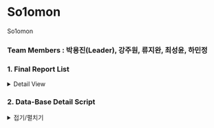 # So1omon
So1omon

### Team Members : 박용진(Leader), 강주원, 류지완, 최성윤, 하민정 

### 1. Final Report List
<details>
<summary>Detail View</summary>
 
![1](https://github.com/YongJinPark91/So1omon/assets/130638184/27243dcd-e6cf-4b03-b68f-976535ffbbc2)
![2](https://github.com/YongJinPark91/So1omon/assets/130638184/1e86738a-8efd-459e-9bd2-28c212b30f09)
![3](https://github.com/YongJinPark91/So1omon/assets/130638184/f99b4487-21df-41e2-b603-4022935079b1)
![4](https://github.com/YongJinPark91/So1omon/assets/130638184/38d640fa-9141-43ab-b9b5-30c04cc80008)
![5](https://github.com/YongJinPark91/So1omon/assets/130638184/12c72b76-e763-45a8-a57d-dc2196c86732)
![6](https://github.com/YongJinPark91/So1omon/assets/130638184/efe7b518-4d30-4796-a157-9fa951b19b06)
![7](https://github.com/YongJinPark91/So1omon/assets/130638184/9405dbb1-4850-4018-9df9-c1d743736f20)
![8](https://github.com/YongJinPark91/So1omon/assets/130638184/5cd1cc78-6f52-4045-b4d6-dddb1894271c)
![9](https://github.com/YongJinPark91/So1omon/assets/130638184/4a59493b-a72d-4302-a09a-d1702ec12630)
![10](https://github.com/YongJinPark91/So1omon/assets/130638184/3300f10d-ac31-41cd-b710-affbae8ab220)
</details>

### 2. Data-Base Detail Script
<details>
<summary>접기/펼치기</summary>
 -----------------삭제------------------
--접속유저의 모든테이블 및 제약조건 삭제
BEGIN
    FOR C IN (SELECT TABLE_NAME FROM USER_TABLES) LOOP
    EXECUTE IMMEDIATE ('DROP TABLE '||C.TABLE_NAME||' CASCADE CONSTRAINTS');
    END LOOP;
END;
/
--접속유저의 모든 시퀀스 삭제
BEGIN
FOR C IN (SELECT * FROM USER_SEQUENCES) LOOP
  EXECUTE IMMEDIATE 'DROP SEQUENCE '||C.SEQUENCE_NAME;
END LOOP;
END;
/
--접속유저의 모든 뷰 삭제
BEGIN
FOR C IN (SELECT * FROM USER_VIEWS) LOOP
  EXECUTE IMMEDIATE 'DROP VIEW '||C.VIEW_NAME;
END LOOP;
END;
/
--접속유저의 모든 트리거 삭제
BEGIN
FOR C IN (SELECT * FROM USER_TRIGGERS) LOOP
  EXECUTE IMMEDIATE 'DROP TRIGGER '||C.TRIGGER_NAME;
END LOOP;
END;
/

-- 사용자(MEMBER)
CREATE TABLE MEMBER(
    USER_NO NUMBER CONSTRAINT UNO_PK PRIMARY KEY,
    USER_ID VARCHAR2(15) CONSTRAINT UID_NN NOT NULL,
    USER_PWD VARCHAR2(20) CONSTRAINT UPWD_NN NOT NULL,
    USER_NAME VARCHAR2(20) CONSTRAINT UNAME_NN NOT NULL,
    NICKNAME VARCHAR2(30) CONSTRAINT NICKNAME_NN NOT NULL,
    ADDRESS VARCHAR2(100) CONSTRAINT ADDRESS_NN NOT NULL,
    EMAIL VARCHAR2(100) CONSTRAINT EMAIL_NN NOT NULL,
    PHONE VARCHAR2(13) CONSTRAINT PHONE_NN NOT NULL,
    POINT NUMBER DEFAULT 0,
    PROFILE VARCHAR2(100),
    ENROLL_DATE DATE DEFAULT SYSDATE,
    MODIFY_DATE DATE DEFAULT SYSDATE,
    STATUS VARCHAR2(1) DEFAULT 'Y'  CHECK (STATUS IN('Y', 'N')),
    USER_TOKEN VARCHAR2(4000),
    CONSTRAINT UID_UQ UNIQUE(USER_ID)
);

COMMENT ON COLUMN MEMBER.USER_NO IS '사용자번호';
COMMENT ON COLUMN MEMBER.USER_ID IS '아이디';
COMMENT ON COLUMN MEMBER.USER_PWD IS '비밀번호';
COMMENT ON COLUMN MEMBER.USER_NAME IS '이름';
COMMENT ON COLUMN MEMBER.NICKNAME IS '닉네임';
COMMENT ON COLUMN MEMBER.ADDRESS IS '주소';
COMMENT ON COLUMN MEMBER.EMAIL IS '이메일';
COMMENT ON COLUMN MEMBER.PHONE IS '휴대폰번호';
COMMENT ON COLUMN MEMBER.POINT IS '포인트';
COMMENT ON COLUMN MEMBER.PROFILE IS '프로필사진';
COMMENT ON COLUMN MEMBER.ENROLL_DATE IS '회원가입날짜';
COMMENT ON COLUMN MEMBER.MODIFY_DATE IS '회원수정날짜';
COMMENT ON COLUMN MEMBER.STATUS IS '상태(Y/N)';

CREATE SEQUENCE SEQ_UNO NOCACHE;

INSERT INTO MEMBER
VALUES(SEQ_UNO.NEXTVAL, 'admin', '1234', '관리자', '관리자', '서울시 강남구 역삼동', 'admin@kh.or.kr', '010-1234-5678', DEFAULT, NULL, DEFAULT, DEFAULT, DEFAULT, NULL);

INSERT INTO MEMBER
VALUES(SEQ_UNO.NEXTVAL, 'user01', 'pass01', '차은우', '얼굴천재', '서울시 강남구 청담동', 'cha@kh.or.kr', '010-1111-2222', DEFAULT, NULL, DEFAULT, DEFAULT, DEFAULT, NULL);

INSERT INTO MEMBER
VALUES(SEQ_UNO.NEXTVAL, 'user02', 'pass02', '장원영', '인형', '서울시 용산구 이촌동', 'jang@kh.or.kr', '010-2222-3333', DEFAULT, NULL, DEFAULT, DEFAULT, DEFAULT, NULL);

INSERT INTO MEMBER
VALUES(SEQ_UNO.NEXTVAL, 'user03', 'pass03', '박용진', '조장', '서울시 용산구', 'dragon@kh.or.kr', '010-4444-5555', DEFAULT, NULL, DEFAULT, DEFAULT, DEFAULT, NULL);

INSERT INTO MEMBER
VALUES(SEQ_UNO.NEXTVAL, 'user04', 'pass04', '하민정', '좁눈', '서울시 동작구 사당동', 'mmj@kh.or.kr', '010-6666-7777', DEFAULT, NULL, DEFAULT, DEFAULT, DEFAULT, NULL);


-- 상품 카테고리
CREATE TABLE CATEGORY(
    CATEGORY_NO NUMBER CONSTRAINT CTG_NO_PK PRIMARY KEY,
    CATEGORY_L VARCHAR2(100) CONSTRAINT CTG_L_NN NOT NULL,
    CATEGORY_S VARCHAR2(100),
    CATEGORY_STATUS VARCHAR2(1) DEFAULT 'Y'
);

COMMENT ON COLUMN CATEGORY.CATEGORY_NO IS '카테고리번호';
COMMENT ON COLUMN CATEGORY.CATEGORY_L IS '대분류';
COMMENT ON COLUMN CATEGORY.CATEGORY_S IS '소분류';
COMMENT ON COLUMN CATEGORY.CATEGORY_STATUS IS '카테고리상태';

CREATE SEQUENCE SEQ_CTGR NOCACHE;

INSERT INTO CATEGORY
VALUES(SEQ_CTGR.NEXTVAL, '침대', '침대프레임', DEFAULT);

INSERT INTO CATEGORY
VALUES(SEQ_CTGR.NEXTVAL, '침대', '매트리스', DEFAULT);

INSERT INTO CATEGORY
VALUES(SEQ_CTGR.NEXTVAL, '테이블·식탁·책상', '식탁', DEFAULT);

INSERT INTO CATEGORY
VALUES(SEQ_CTGR.NEXTVAL, '테이블·식탁·책상', '책상', DEFAULT);

INSERT INTO CATEGORY
VALUES(SEQ_CTGR.NEXTVAL, '테이블·식탁·책상', '좌식테이블', DEFAULT);

INSERT INTO CATEGORY
VALUES(SEQ_CTGR.NEXTVAL, '서랍·수납장', '서랍장', DEFAULT);

INSERT INTO CATEGORY
VALUES(SEQ_CTGR.NEXTVAL, '서랍·수납장', '수납장', DEFAULT);

INSERT INTO CATEGORY
VALUES(SEQ_CTGR.NEXTVAL, '서랍·수납장', '캐비닛', DEFAULT);

INSERT INTO CATEGORY
VALUES(SEQ_CTGR.NEXTVAL, '밀키트·간편식.', '밀키트', DEFAULT);

INSERT INTO CATEGORY
VALUES(SEQ_CTGR.NEXTVAL, '생필품', '세탁세제·유연제', DEFAULT);


-- 상품
CREATE TABLE PRODUCT(
    PRODUCT_NO VARCHAR2(10) CONSTRAINT PR_PK PRIMARY KEY,
    CATEGORY_NO NUMBER NOT NULL,
    PRODUCT_NAME VARCHAR2(300) CONSTRAINT PR_PR_NM NOT NULL,
    SALE NUMBER,
    DELIVERY NUMBER CONSTRAINT DEL_NN NOT NULL,
    COUNT NUMBER DEFAULT 0,
    PRODUCT_OPTION VARCHAR2(10) CONSTRAINT POPT_NN NOT NULL, 
    STATUS VARCHAR2(1) DEFAULT 'Y'  CHECK (STATUS IN('Y', 'N')),
    CONSTRAINT PR_CTGR_FK FOREIGN KEY (CATEGORY_NO) REFERENCES CATEGORY
);

COMMENT ON COLUMN PRODUCT.PRODUCT_NO IS '상품번호';
COMMENT ON COLUMN PRODUCT.CATEGORY_NO IS '카테고리번호';
COMMENT ON COLUMN PRODUCT.PRODUCT_NAME IS '상품명';
COMMENT ON COLUMN PRODUCT.SALE IS '할인률';
COMMENT ON COLUMN PRODUCT.DELIVERY IS '배송비';
COMMENT ON COLUMN PRODUCT.COUNT IS '조회수';
COMMENT ON COLUMN PRODUCT.PRODUCT_OPTION IS '옵션구분';
COMMENT ON COLUMN PRODUCT.STATUS IS '상태';

CREATE SEQUENCE SEQ_PNO NOCACHE;

INSERT INTO PRODUCT
VALUES('P' || SEQ_PNO.NEXTVAL, 1, '유사품에 속지마세요! 원조 어메이징 원목 침대 매트리스 깔판', 0.2, 50000, DEFAULT, '사이즈', DEFAULT);

INSERT INTO PRODUCT
VALUES('P' || SEQ_PNO.NEXTVAL, 3, '안나 원형 식탁테이블 600 700 800 1000 4type', 0, 25000, DEFAULT, '색상', DEFAULT);

INSERT INTO PRODUCT
VALUES('P' || SEQ_PNO.NEXTVAL, 6, '깔끔한 화이트 서랍장 3종', 0.1, 10000, DEFAULT, '색상', DEFAULT);

INSERT INTO PRODUCT
VALUES('P' || SEQ_PNO.NEXTVAL, 7, '따뜻하게 집에서! 베트남쌀국수 15팩/30팩', 0.2, 0, DEFAULT, '선택', DEFAULT);

INSERT INTO PRODUCT
VALUES('P' || SEQ_PNO.NEXTVAL, 10, '대용량 4L+리필 2600ml 초고농축 섬유유연제', 0, 0, DEFAULT, '선택', DEFAULT);

-- 상품옵션
CREATE TABLE OPTIONS(
    PRODUCT_NO VARCHAR2(10),
    OPTION_NAME VARCHAR2(100),
    STOCK NUMBER DEFAULT 0,
    PRICE NUMBER CONSTRAINT PRICE_NN NOT NULL,
    CONSTRAINT PNO_FK FOREIGN KEY (PRODUCT_NO) REFERENCES PRODUCT,
    CONSTRAINT OPTION_PK PRIMARY KEY(PRODUCT_NO, OPTION_NAME)
);

COMMENT ON COLUMN OPTIONS.PRODUCT_NO IS '상품번호';
COMMENT ON COLUMN OPTIONS.OPTION_NAME IS '옵션명';
COMMENT ON COLUMN OPTIONS.STOCK IS '재고';
COMMENT ON COLUMN OPTIONS.PRICE IS '가격';

--CREATE SEQUENCE SEQ_OPTNO NOCACHE;

INSERT INTO OPTIONS
VALUES('P2', '화이트', DEFAULT, 50000);

INSERT INTO OPTIONS
VALUES('P2', '블랙', DEFAULT, 50000);

INSERT INTO OPTIONS
VALUES('P3', '블루', DEFAULT, 75000);

INSERT INTO OPTIONS
VALUES('P3', '화이트', DEFAULT, 70000);

INSERT INTO OPTIONS
VALUES('P4', '15팩', DEFAULT, 25000);

INSERT INTO OPTIONS
VALUES('P4', '30팩', DEFAULT, 45000);

INSERT INTO OPTIONS
VALUES('P1', 'S', DEFAULT, 50000);

INSERT INTO OPTIONS
VALUES('P1', 'SS', DEFAULT, 55000);



--- 장바구니
CREATE TABLE CART(
    PRODUCT_NO VARCHAR2(10),
    USER_NO NUMBER,
    VOLUME NUMBER DEFAULT 1,
    FOREIGN KEY (USER_NO) REFERENCES MEMBER,
    FOREIGN KEY (PRODUCT_NO) REFERENCES PRODUCT,
    CONSTRAINT CART_PK PRIMARY KEY (PRODUCT_NO, USER_NO)
);

COMMENT ON COLUMN CART.PRODUCT_NO IS '상품번호';
COMMENT ON COLUMN CART.USER_NO IS '사용자번호';
COMMENT ON COLUMN CART.VOLUME IS '상품수량';

INSERT INTO CART
VALUES('P1', 2, DEFAULT);

INSERT INTO CART
VALUES('P2', 3, 2);

INSERT INTO CART
VALUES('P3', 1, DEFAULT);

INSERT INTO CART
VALUES('P4', 4, 3);


INSERT INTO CART
VALUES('P5', 5, DEFAULT);

-- 주문
CREATE TABLE ORDERS(
    ORDER_NO NUMBER CONSTRAINT ORDER_PK PRIMARY KEY,
    USER_NO NUMBER NOT NULL,
    TRACKING NUMBER CONSTRAINT TRACKING_NN NOT NULL,
    ORDER_DATE DATE DEFAULT SYSDATE,
    CASH_TYPE VARCHAR2(30) CONSTRAINT CASHTYPE_NN NOT NULL,
    STATUS VARCHAR2(1) DEFAULT 'Y'  CHECK (STATUS IN('Y', 'N')),
    ADDRESS VARCHAR2(4000) CONSTRAINT ADDR_NN NOT NULL,
    MEMBER_STATUS VARCHAR2(1) DEFAULT 'M',
    CONSTRAINT UNO_FK FOREIGN KEY (USER_NO) REFERENCES MEMBER
);

COMMENT ON COLUMN ORDERS.ORDER_NO IS '주문번호';
COMMENT ON COLUMN ORDERS.USER_NO IS '사용자번호';
COMMENT ON COLUMN ORDERS.TRACKING IS '송장번호';
COMMENT ON COLUMN ORDERS.ORDER_DATE IS '구매일자';
COMMENT ON COLUMN ORDERS.CASH_TYPE IS '결제수단';
COMMENT ON COLUMN ORDERS.STATUS IS '상태';
COMMENT ON COLUMN ORDERS.ADDRESS IS '주소';
COMMENT ON COLUMN ORDERS.MEMBER_STATUS IS '회원상태';


INSERT INTO ORDERS
VALUES(202310111812, 1, 123456789, DEFAULT, '카드', DEFAULT, '서울시 용산구', DEFAULT);

INSERT INTO ORDERS
VALUES(202310111813, 2, 123456780, DEFAULT, '카드', DEFAULT, '서울시 동작구', DEFAULT);

INSERT INTO ORDERS
VALUES(202310111814, 3, 123456782, DEFAULT, '카드', DEFAULT, '서울시 관악구', DEFAULT);

INSERT INTO ORDERS
VALUES(202310111815, 4, 123456788, DEFAULT, '카드', DEFAULT, '광주광역시 북구', DEFAULT);

INSERT INTO ORDERS
VALUES(202310111816, 5, 123456787, DEFAULT, '카드', DEFAULT, '경남 거제시', DEFAULT);


-- 주문상세
CREATE TABLE ORDER_DETAIL(
    ORDER_NO NUMBER,
    PRODUCT_NO VARCHAR2(10) NOT NULL,
    OPTION_NAME VARCHAR2(300) NOT NULL,
    VOLUME NUMBER CONSTRAINT VOL_NN NOT NULL,
    FOREIGN KEY (ORDER_NO) REFERENCES ORDERS,
    FOREIGN KEY (PRODUCT_NO) REFERENCES PRODUCT
);

COMMENT ON COLUMN ORDER_DETAIL.ORDER_NO IS '주문번호';
COMMENT ON COLUMN ORDER_DETAIL.PRODUCT_NO IS '상품번호';
COMMENT ON COLUMN ORDER_DETAIL.OPTION_NAME IS '옵션명';
COMMENT ON COLUMN ORDER_DETAIL.VOLUME IS '구매수량';

INSERT INTO ORDER_DETAIL
VALUES(202310111812, 'P2', '화이트', 1);

INSERT INTO ORDER_DETAIL
VALUES(202310111812, 'P3', '블루', 1);

INSERT INTO ORDER_DETAIL
VALUES(202310111813, 'P3', '화이트', 2);

INSERT INTO ORDER_DETAIL
VALUES(202310111814, 'P3', '화이트', 1);

INSERT INTO ORDER_DETAIL
VALUES(202310111815, 'P4', '30팩', 1);

INSERT INTO ORDER_DETAIL
VALUES(202310111816, 'P1', 'S', 1);

-- 찜하기
CREATE TABLE WISH(
    PRODUCT_NO VARCHAR2(10),
    USER_NO NUMBER,
    FOREIGN KEY (USER_NO) REFERENCES MEMBER,
    FOREIGN KEY (PRODUCT_NO) REFERENCES PRODUCT,
    CONSTRAINT WISH_PK PRIMARY KEY (PRODUCT_NO, USER_NO)
);

COMMENT ON COLUMN WISH.PRODUCT_NO IS '상품번호';
COMMENT ON COLUMN WISH.USER_NO IS '사용자번호';


INSERT INTO WISH
VALUES('P1', 2);

INSERT INTO WISH
VALUES('P1', 3);

INSERT INTO WISH
VALUES('P2', 1);

INSERT INTO WISH
VALUES('P3', 4);

INSERT INTO WISH
VALUES('P5', 5);



-- 상품리뷰
CREATE TABLE REVIEW(
    REVIEW_NO VARCHAR2(10) CONSTRAINT REVIEW_PK PRIMARY KEY,
    ORDER_NO NUMBER CONSTRAINT ORDERNO_NN NOT NULL,
    PRODUCT_NO VARCHAR2(10) NOT NULL,
    OPTION_NAME VARCHAR2(300) NOT NULL,
    REVIEW_CONTENT VARCHAR2(3000) NOT NULL,
    RATING NUMBER NOT NULL,
    CREATE_DATE DATE DEFAULT SYSDATE,
    STATUS VARCHAR2(1) DEFAULT 'Y' CHECK (STATUS IN('Y','N')),
    FOREIGN KEY (ORDER_NO) REFERENCES ORDERS,
    FOREIGN KEY (PRODUCT_NO) REFERENCES PRODUCT
);

COMMENT ON COLUMN REVIEW.REVIEW_NO IS '리뷰번호';
COMMENT ON COLUMN REVIEW.ORDER_NO IS '주문번호';
COMMENT ON COLUMN REVIEW.PRODUCT_NO IS '상품번호';
COMMENT ON COLUMN REVIEW.OPTION_NAME IS '옵션명';
COMMENT ON COLUMN REVIEW.REVIEW_CONTENT IS '내용';
COMMENT ON COLUMN REVIEW.RATING IS '별점';
COMMENT ON COLUMN REVIEW.CREATE_DATE IS '작성일';
COMMENT ON COLUMN REVIEW.STATUS IS '상태';

CREATE SEQUENCE SEQ_REVIEW NOCACHE;

INSERT INTO REVIEW
VALUES('R' || SEQ_REVIEW.NEXTVAL, 202310111812, 'P1', 'S', '생각보다 더 튼튼한거같아서 마음에 들어요', 4, DEFAULT, DEFAULT);

INSERT INTO REVIEW
VALUES('R' || SEQ_REVIEW.NEXTVAL, 202310111813, 'P2', '블랙', '아주 좋아요', 5, DEFAULT, DEFAULT);

INSERT INTO REVIEW
VALUES('R' || SEQ_REVIEW.NEXTVAL, 202310111814, 'P3', '화이트', '그저 그래요', 3, DEFAULT, DEFAULT);

INSERT INTO REVIEW
VALUES('R' || SEQ_REVIEW.NEXTVAL, 202310111815, 'P3', '블루', '색상이 너무 예뻐요', 4, DEFAULT, DEFAULT);

INSERT INTO REVIEW
VALUES('R' || SEQ_REVIEW.NEXTVAL, 202310111816, 'P4', '30팩', '깊은맛이 나요 맛나요', 5, DEFAULT, DEFAULT);


-- 공동구매상품
CREATE TABLE GROUP_BUY(
    GBUY_NO NUMBER CONSTRAINT GBUYNO_PK PRIMARY KEY,
    PRODUCT_NO VARCHAR2(10) NOT NULL,
    GBUY_START DATE NOT NULL,
    GBUY_END DATE NOT NULL,
    GBUY_MIN NUMBER NOT NULL,
    STATUS VARCHAR2(1) DEFAULT 'Y' CHECK (STATUS IN('Y', 'N')),
    FOREIGN KEY (PRODUCT_NO) REFERENCES PRODUCT
);

COMMENT ON COLUMN GROUP_BUY.GBUY_NO IS '공동구매번호';
COMMENT ON COLUMN GROUP_BUY.PRODUCT_NO IS '상품번호';
COMMENT ON COLUMN GROUP_BUY.GBUY_START IS '시작날짜';
COMMENT ON COLUMN GROUP_BUY.GBUY_END IS '종료날짜';
COMMENT ON COLUMN GROUP_BUY.GBUY_MIN IS '최소인원';
COMMENT ON COLUMN GROUP_BUY.STATUS IS '상태';

CREATE SEQUENCE SEQ_GBUY NOCACHE;

INSERT INTO GROUP_BUY
VALUES(SEQ_GBUY.NEXTVAL, 'P3', '2023-10-23', '2023-10-25', 10, DEFAULT);

INSERT INTO GROUP_BUY
VALUES(SEQ_GBUY.NEXTVAL, 'P5', '2023-10-30', '2023-11-25', 10, DEFAULT);

INSERT INTO GROUP_BUY
VALUES(SEQ_GBUY.NEXTVAL, 'P4', '2023-11-01', '2023-11-05', 8, DEFAULT);

INSERT INTO GROUP_BUY
VALUES(SEQ_GBUY.NEXTVAL, 'P2', '2023-11-25', '2023-12-25', 15, DEFAULT);


-- 공동구매자
CREATE TABLE GROUP_BUYER(
    GBUY_NO,
    USER_NO,
    FOREIGN KEY (GBUY_NO) REFERENCES GROUP_BUY,
    FOREIGN KEY (USER_NO) REFERENCES MEMBER,
    CONSTRAINT GBUYER_PK PRIMARY KEY(GBUY_NO, USER_NO)
);

COMMENT ON COLUMN GROUP_BUYER.GBUY_NO IS '공동구매번호';
COMMENT ON COLUMN GROUP_BUYER.USER_NO IS '사용자번호';

INSERT INTO GROUP_BUYER
VALUES(1, 1);

INSERT INTO GROUP_BUYER
VALUES(1, 2);

INSERT INTO GROUP_BUYER
VALUES(1, 3);

INSERT INTO GROUP_BUYER
VALUES(2, 4);

INSERT INTO GROUP_BUYER
VALUES(2, 5);

-- 게시판
CREATE TABLE BOARD(
    BOARD_NO VARCHAR2(10) CONSTRAINT BNO_PK PRIMARY KEY,
    BOARD_WRITER NUMBER NOT NULL,
    BOARD_TITLE VARCHAR2(100) NOT NULL,
    BOARD_CONTENT VARCHAR2(4000) NOT NULL,
    CREATE_DATE DATE DEFAULT SYSDATE,
    COUNT NUMBER DEFAULT 0,
    TAG VARCHAR2(200),
    BOARD_TYPE NUMBER NOT NULL CHECK (BOARD_TYPE IN(1, 2)),
    STATUS VARCHAR2(1) DEFAULT 'Y'  CHECK (STATUS IN('Y', 'N')),
    FOREIGN KEY (BOARD_WRITER) REFERENCES MEMBER
);

COMMENT ON COLUMN BOARD.BOARD_NO IS '게시글번호';
COMMENT ON COLUMN BOARD.BOARD_WRITER IS '작성자';
COMMENT ON COLUMN BOARD.BOARD_TITLE IS '제목';
COMMENT ON COLUMN BOARD.BOARD_CONTENT IS '내용';
COMMENT ON COLUMN BOARD.CREATE_DATE IS '작성일';
COMMENT ON COLUMN BOARD.COUNT IS '조회수';
COMMENT ON COLUMN BOARD.TAG IS '태그';
COMMENT ON COLUMN BOARD.BOARD_TYPE IS '게시글타입';
COMMENT ON COLUMN BOARD.STATUS IS '상태(Y/N)';

CREATE SEQUENCE SEQ_BNO NOCACHE;

INSERT INTO BOARD
VALUES('B' || SEQ_BNO.NEXTVAL, 1, '첫번째 게시글', '첫번째 게시글임다', DEFAULT, DEFAULT, '첫게시글', 1, DEFAULT);
-- 엑셀 샘플


-- 중고게시판
CREATE TABLE T_BOARD(
    TBOARD_NO VARCHAR2(10) CONSTRAINT TBNO_PK PRIMARY KEY,
    USER_NO NUMBER NOT NULL,
    TBOARD_TITLE VARCHAR2(100) NOT NULL,
    TBOARD_CONTENT VARCHAR2(4000) NOT NULL,
    PRICE VARCHAR2(100) NOT NULL,
    CREATE_DATE DATE DEFAULT SYSDATE,
    COUNT NUMBER DEFAULT 0,
    TAG VARCHAR2(200),
    STATUS VARCHAR2(1) DEFAULT 'Y'  CHECK (STATUS IN('Y', 'N')),
    FOREIGN KEY (USER_NO) REFERENCES MEMBER
);

COMMENT ON COLUMN T_BOARD.TBOARD_NO IS '중고게시글번호';
COMMENT ON COLUMN T_BOARD.USER_NO IS '사용자번호';
COMMENT ON COLUMN T_BOARD.TBOARD_TITLE IS '제목';
COMMENT ON COLUMN T_BOARD.TBOARD_CONTENT IS '내용';
COMMENT ON COLUMN T_BOARD.PRICE IS '가격';
COMMENT ON COLUMN T_BOARD.CREATE_DATE IS '작성일';
COMMENT ON COLUMN T_BOARD.COUNT IS '조회수';
COMMENT ON COLUMN T_BOARD.TAG IS '태그';
COMMENT ON COLUMN T_BOARD.STATUS IS '상태';

CREATE SEQUENCE SEQ_TBNO NOCACHE;

INSERT INTO T_BOARD
VALUES('T' || SEQ_TBNO.NEXTVAL, 1, '문상 팔아요', '네고사절', '45000', DEFAULT, DEFAULT, '중고게시판1', DEFAULT);

INSERT INTO T_BOARD
VALUES('T' || SEQ_TBNO.NEXTVAL, 2, '문어 삽니다', '싸게 주세요', '가격제시', DEFAULT, DEFAULT, '중고게시판2', DEFAULT);

INSERT INTO T_BOARD
VALUES('T' || SEQ_TBNO.NEXTVAL, 3, '무료나눔', '짜잔', '0', DEFAULT, DEFAULT, '중고게시판3', DEFAULT);

INSERT INTO T_BOARD
VALUES('T' || SEQ_TBNO.NEXTVAL, 4, '뿌링클 깊티', '찔러봐주세요', '20000', DEFAULT, DEFAULT, '중고게시판4', DEFAULT);

INSERT INTO T_BOARD
VALUES('T' || SEQ_TBNO.NEXTVAL, 5, '벌레 잡아드립니다', '무슨 벌레든 ㅇㅋ 심야추가금 있습니다', '20000', DEFAULT, DEFAULT, '중고게시판5', DEFAULT);


-- 댓글
CREATE TABLE REPLY(
    REPLY_NO NUMBER CONSTRAINT RPLNO_PK PRIMARY KEY,
    BOARD_NO VARCHAR2(10) NOT NULL,
    REPLY_WRITER NUMBER NOT NULL,
    REPLY_CONTENT VARCHAR2(1000) NOT NULL,
    CREATE_DATE DATE DEFAULT SYSDATE,
    STATUS VARCHAR2(1) DEFAULT 'Y'  CHECK (STATUS IN('Y', 'N')),
    FOREIGN KEY (REPLY_WRITER) REFERENCES MEMBER
);

COMMENT ON COLUMN REPLY.REPLY_NO IS '댓글번호';
COMMENT ON COLUMN REPLY.BOARD_NO IS '게시글번호';
COMMENT ON COLUMN REPLY.REPLY_WRITER IS '작성자';
COMMENT ON COLUMN REPLY.REPLY_CONTENT IS '댓글내용';
COMMENT ON COLUMN REPLY.CREATE_DATE IS '작성일';
COMMENT ON COLUMN REPLY.STATUS IS '상태';

CREATE SEQUENCE SEQ_RPL NOCACHE;

INSERT INTO REPLY
VALUES(SEQ_RPL.NEXTVAL, 'B1', 2, '댓글1', DEFAULT, DEFAULT);


INSERT INTO REPLY
VALUES(SEQ_RPL.NEXTVAL, 'B1', 1, '댓글2', DEFAULT, DEFAULT);

INSERT INTO REPLY
VALUES(SEQ_RPL.NEXTVAL, 'T1', 3, '댓글3', DEFAULT, DEFAULT);

INSERT INTO REPLY
VALUES(SEQ_RPL.NEXTVAL, 'T2', 4, '댓글4', DEFAULT, DEFAULT);

/*
INSERT INTO REPLY
VALUES(SEQ_RPL.NEXTVAL, 'B2', 2, '댓글3', DEFAULT, DEFAULT);

INSERT INTO REPLY
VALUES(SEQ_RPL.NEXTVAL, 'B2', 3, '댓글4', DEFAULT, DEFAULT);

INSERT INTO REPLY
VALUES(SEQ_RPL.NEXTVAL, 'B2', 5, '댓글5', DEFAULT, DEFAULT);
*/

-- 좋아요
CREATE TABLE LIKES(
    BOARD_NO VARCHAR2(10),
    USER_NO NUMBER,
    FOREIGN KEY (USER_NO) REFERENCES MEMBER,
    CONSTRAINT LIKES_PK PRIMARY KEY (BOARD_NO, USER_NO)
);

COMMENT ON COLUMN LIKES.BOARD_NO IS '게시글번호';
COMMENT ON COLUMN LIKES.USER_NO IS '사용자번호';

INSERT INTO LIKES
VALUES('B1', 2);

INSERT INTO LIKES
VALUES('B1', 3);

INSERT INTO LIKES
VALUES('T1', 4);

INSERT INTO LIKES
VALUES('T1', 5);

INSERT INTO LIKES
VALUES('T3', 5);


-- 질문
CREATE TABLE QUESTION(
    Q_NO NUMBER CONSTRAINT QNO_PK PRIMARY KEY,
    Q_WRITER NUMBER NOT NULL,
    REF_NO VARCHAR2(10),
    Q_TITLE VARCHAR2(100) NOT NULL,
    Q_CONTENT VARCHAR2(4000) NOT NULL,
    Q_CATEGORY VARCHAR2(100),
    Q_DATE DATE DEFAULT SYSDATE,
    Q_STATUS VARCHAR2(1) DEFAULT 'N' CHECK (Q_STATUS IN('Y','N')),
    FOREIGN KEY (Q_WRITER) REFERENCES MEMBER
);

COMMENT ON COLUMN QUESTION.Q_NO IS '문의번호';
COMMENT ON COLUMN QUESTION.Q_WRITER IS '작성자';
COMMENT ON COLUMN QUESTION.REF_NO IS '참조번호';
COMMENT ON COLUMN QUESTION.Q_TITLE IS '제목';
COMMENT ON COLUMN QUESTION.Q_CONTENT IS '내용';
COMMENT ON COLUMN QUESTION.Q_CATEGORY IS '질문카테고리';
COMMENT ON COLUMN QUESTION.Q_DATE IS '작성일';
COMMENT ON COLUMN QUESTION.Q_STATUS IS '처리여부';

CREATE SEQUENCE SEQ_QNO NOCACHE;

INSERT INTO QUESTION
VALUES(SEQ_QNO.NEXTVAL, 2, NULL, '신고처리는 어떻게 이뤄지나요?', '궁금합니다', NULL, DEFAULT, DEFAULT);

INSERT INTO QUESTION
VALUES(SEQ_QNO.NEXTVAL, 3, 'P1', '원목 원산지가 어딘가요?', '궁금합니다', '상품문의', DEFAULT, 'Y');

INSERT INTO QUESTION
VALUES(SEQ_QNO.NEXTVAL, 4, 'P3', '색상이 잘못 왔어요', '블루로 주문했는데 블랙이왔어요', '배송문의', DEFAULT, DEFAULT);

INSERT INTO QUESTION
VALUES(SEQ_QNO.NEXTVAL, 5, 'P4', '어떤향인가요', '궁금', '배송문의', DEFAULT, DEFAULT);

INSERT INTO QUESTION
VALUES(SEQ_QNO.NEXTVAL, 3, 'P5', '왜이렇게 맛이 없나요', '실망이에요', '상품문의', DEFAULT, DEFAULT);

-- 답변
CREATE TABLE ANSWER(
    A_NO NUMBER CONSTRAINT ANO_PK PRIMARY KEY,
    Q_NO NUMBER NOT NULL,
    A_CONTENT VARCHAR2(4000) NOT NULL,
    A_DATE DATE DEFAULT SYSDATE,
    A_STATUS VARCHAR2(1) DEFAULT 'N' CHECK (A_STATUS IN('Y', 'N')),
    FOREIGN KEY (Q_NO) REFERENCES QUESTION
);

COMMENT ON COLUMN ANSWER.A_NO IS '답변번호';
COMMENT ON COLUMN ANSWER.Q_NO IS '문의번호';
COMMENT ON COLUMN ANSWER.A_CONTENT IS '답변내용';
COMMENT ON COLUMN ANSWER.A_DATE IS '작성일';
COMMENT ON COLUMN ANSWER.A_STATUS IS '작성상태';

CREATE SEQUENCE SEQ_ANO NOCACHE;

INSERT INTO ANSWER
VALUES(SEQ_ANO.NEXTVAL, 2, '글쎄요', DEFAULT, DEFAULT);

INSERT INTO ANSWER
VALUES(SEQ_ANO.NEXTVAL, 3, '몰루', DEFAULT, DEFAULT);

INSERT INTO ANSWER
VALUES(SEQ_ANO.NEXTVAL, 1, '잘', DEFAULT, DEFAULT);

-- 포인트
CREATE TABLE POINT(
    POINT_NO NUMBER CONSTRAINT POINT_PK PRIMARY KEY,
    USER_NO NUMBER NOT NULL,
    POINT_DATE DATE DEFAULT SYSDATE,
    REASON VARCHAR2(20) NOT NULL,
    POINT VARCHAR2(10) NOT NULL,
    FOREIGN KEY (USER_NO) REFERENCES MEMBER
);

COMMENT ON COLUMN POINT.POINT_NO IS '포인트번호';
COMMENT ON COLUMN POINT.USER_NO IS '사용자번호';
COMMENT ON COLUMN POINT.POINT_DATE IS '변동일자';
COMMENT ON COLUMN POINT.REASON IS '사유';
COMMENT ON COLUMN POINT.POINT IS '증감';

CREATE SEQUENCE SEQ_POINT NOCACHE;

INSERT INTO POINT
VALUES(SEQ_POINT.NEXTVAL, 2, DEFAULT, '추천', '+1000');

INSERT INTO POINT
VALUES(SEQ_POINT.NEXTVAL, 3, DEFAULT, '적립', '+500');

INSERT INTO POINT
VALUES(SEQ_POINT.NEXTVAL, 2, DEFAULT, '사용', '-1000');

INSERT INTO POINT
VALUES(SEQ_POINT.NEXTVAL, 4, DEFAULT, '추천', '+1000');

INSERT INTO POINT
VALUES(SEQ_POINT.NEXTVAL, 5, DEFAULT, '사용', '-500');


-- 신고
CREATE TABLE REPORT(
    REPORT_NO NUMBER CONSTRAINT RPT_PK PRIMARY KEY,
    REPORTER NUMBER NOT NULL,
    SUSPECT NUMBER NOT NULL,
    GUILTY VARCHAR2(50) NOT NULL,
    REPORT_CONTENT VARCHAR2(1000),
    REPORT_DATE DATE DEFAULT SYSDATE,
    REF_NO VARCHAR2(10) NOT NULL,
    RESULT VARCHAR2(10) DEFAULT 'N',
    FOREIGN KEY (REPORTER) REFERENCES MEMBER,
    FOREIGN KEY (SUSPECT) REFERENCES MEMBER
);

COMMENT ON COLUMN REPORT.REPORT_NO IS '신고번호';
COMMENT ON COLUMN REPORT.REPORTER IS '신고자';
COMMENT ON COLUMN REPORT.SUSPECT IS '피신고자';
COMMENT ON COLUMN REPORT.GUILTY IS '신고종류';
COMMENT ON COLUMN REPORT.REPORT_CONTENT IS '신고내용';
COMMENT ON COLUMN REPORT.REPORT_DATE IS '신고일자';
COMMENT ON COLUMN REPORT.RESULT IS '처리여부';

CREATE SEQUENCE SEQ_RPT NOCACHE;

INSERT INTO REPORT
VALUES(SEQ_RPT.NEXTVAL, 2, 1, '신고종류', '그냥', DEFAULT, 'B1', DEFAULT); 

INSERT INTO REPORT
VALUES(SEQ_RPT.NEXTVAL, 4, 2, '신고종류', '내용', DEFAULT, 'T1', DEFAULT); 

/*
INSERT INTO REPORT
VALUES(SEQ_RPT.NEXTVAL, 3, 1, '신고종류', '그냥2', DEFAULT, 'B4', DEFAULT); 

INSERT INTO REPORT
VALUES(SEQ_RPT.NEXTVAL, 4, 1, '신고종류', '그냥3', DEFAULT, 'B2', DEFAULT); 

INSERT INTO REPORT
VALUES(SEQ_RPT.NEXTVAL, 5, 1, '신고종류', '그냥4', DEFAULT, 'B7', DEFAULT); 
*/


-- 알림
CREATE TABLE ALERT(
    ALERT_NO NUMBER CONSTRAINT ALERT_PK PRIMARY KEY,
    USER_NO NUMBER NOT NULL,
    ALERT_CONTENT VARCHAR2(1000) NOT NULL,
    ALERT_TIME DATE DEFAULT SYSDATE,
    ALERT_STATUS VARCHAR2(1) DEFAULT 'N',
    REF_NO VARCHAR2(10) NOT NULL,
    FOREIGN KEY (USER_NO) REFERENCES MEMBER
);

COMMENT ON COLUMN ALERT.ALERT_NO IS '알림번호';
COMMENT ON COLUMN ALERT.USER_NO IS '사용자번호';
COMMENT ON COLUMN ALERT.ALERT_CONTENT IS '알림내용';
COMMENT ON COLUMN ALERT.ALERT_TIME IS '알림시간';
COMMENT ON COLUMN ALERT.ALERT_STATUS IS '알림상태';
COMMENT ON COLUMN ALERT.REF_NO IS '참조번호';


CREATE SEQUENCE SEQ_ALERT NOCACHE;

INSERT INTO ALERT
VALUES(SEQ_ALERT.NEXTVAL, 1, '[참조게시글제목]에 댓글이 달렸습니다', DEFAULT, DEFAULT, 'B1');

/*
INSERT INTO ALERT
VALUES(SEQ_ALERT.NEXTVAL, 2, '[참조게시글제목]에 댓글이 달렸습니다', DEFAULT, DEFAULT, 'B2');

INSERT INTO ALERT
VALUES(SEQ_ALERT.NEXTVAL, 3, '[참조게시글제목]에 댓글이 달렸습니다', DEFAULT, DEFAULT, 'B3');

INSERT INTO ALERT
VALUES(SEQ_ALERT.NEXTVAL, 3, '[참조게시글제목]에 댓글이 달렸습니다', DEFAULT, DEFAULT, 'B4');

INSERT INTO ALERT
VALUES(SEQ_ALERT.NEXTVAL, 1, '게시글참조번호에 댓글이 달렸습니다', DEFAULT, DEFAULT, 'B1');
*/

-- 파일첨부
CREATE TABLE ATTACHMENT(
    FILE_NO NUMBER CONSTRAINT ATT_PK PRIMARY KEY,
    REF_NO VARCHAR2(10) NOT NULL,
    ORIGIN_NAME VARCHAR2(100) NOT NULL,
    CHANGE_NAME VARCHAR2(10) NOT NULL,
    FILE_PATH VARCHAR2(100) NOT NULL,
    UPLOAD_DATE DATE DEFAULT SYSDATE,
    STATUS VARCHAR2(1) DEFAULT 'Y'
);

COMMENT ON COLUMN ATTACHMENT.FILE_NO IS '파일번호';
COMMENT ON COLUMN ATTACHMENT.REF_NO IS '참조번호';
COMMENT ON COLUMN ATTACHMENT.ORIGIN_NAME IS '원본명';
COMMENT ON COLUMN ATTACHMENT.CHANGE_NAME IS '저장경로';
COMMENT ON COLUMN ATTACHMENT.FILE_PATH IS '저장경로';
COMMENT ON COLUMN ATTACHMENT.UPLOAD_DATE IS '업로드일';
COMMENT ON COLUMN ATTACHMENT.STATUS IS '상태';

CREATE SEQUENCE SEQ_FNO;

-- 광고
CREATE TABLE ADVERTISEMENT(
    AD_NO NUMBER CONSTRAINT ADNO_PK PRIMARY KEY,
    AD_TYPE NUMBER NOT NULL,
    AD_START DATE NOT NULL,
    AD_END DATE NOT NULL,
    AD_STATUS VARCHAR2(1) DEFAULT 'Y'
);

COMMENT ON COLUMN ADVERTISEMENT.AD_NO IS '광고번호';
COMMENT ON COLUMN ADVERTISEMENT.AD_TYPE IS '배너종류';
COMMENT ON COLUMN ADVERTISEMENT.AD_START IS '광고게시일';
COMMENT ON COLUMN ADVERTISEMENT.AD_END IS '광고종료일';
COMMENT ON COLUMN ADVERTISEMENT.AD_STATUS IS '광고상태';

CREATE SEQUENCE SEQ_ADNO NOCACHE;

-- 검색
CREATE TABLE SEARCH(
    SEARCH_NO NUMBER CONSTRAINT SEARCH_PK PRIMARY KEY,
    SEARCH_NAME VARCHAR2(1000) NOT NULL,
    SEARCH_DATE DATE DEFAULT SYSDATE
);

COMMENT ON COLUMN SEARCH.SEARCH_NO IS '검색번호';
COMMENT ON COLUMN SEARCH.SEARCH_NAME IS '검색어';
COMMENT ON COLUMN SEARCH.SEARCH_DATE IS '검색일';

CREATE SEQUENCE SEQ_SEARCH NOCACHE;



-- 비회원 장바구니
CREATE TABLE N_MEMBER_CART(
    NMEMBER_NO VARCHAR2(4000),
    PRODUCT_NO VARCHAR2(10),
    FOREIGN KEY (PRODUCT_NO) REFERENCES PRODUCT,
    CONSTRAINT NMEM_CART_PK PRIMARY KEY(NMEMBER_NO, PRODUCT_NO)
);

COMMENT ON COLUMN N_MEMBER_CART.NMEMBER_NO IS '비회원 식별번호';
COMMENT ON COLUMN N_MEMBER_CART.PRODUCT_NO IS '상품번호';




</details>
